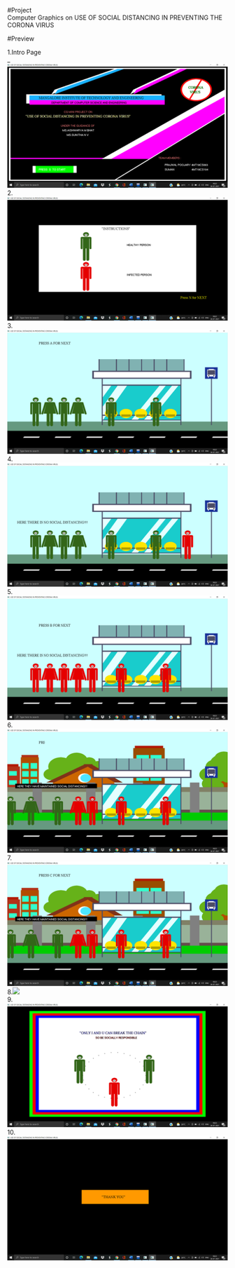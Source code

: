 #Project<br />
Computer Graphics on USE OF SOCIAL DISTANCING IN PREVENTING THE CORONA VIRUS<br />

#Preview<br />

1.Intro Page<br />_
![](ScreenShots/1.png)
<br />
2.![](ScreenShots/2.png)
<br />
3.![](ScreenShots/3.png)
<br />
4.![](ScreenShots/4.png)
<br />
5.![](ScreenShots/5.png)
<br />
6.![](ScreenShots/6.png)
<br />
7.![](ScreenShots/7.png)
<br />
8.![](ScreenShots/8.png)
<br />
9.![](ScreenShots/9.png)
<br />
10.![](ScreenShots/10.png)

